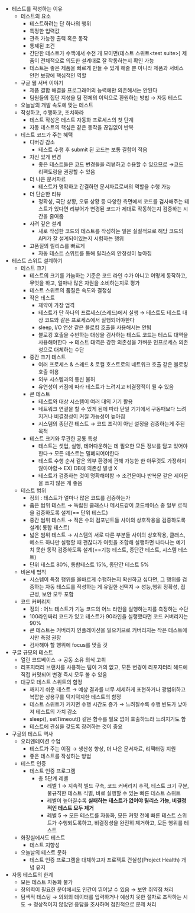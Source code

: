 - 테스트를 작성하는 이유
    - 테스트의 요소
        - 테스트하려는 단 하나의 행위
        - 특정한 입력값
        - 관측 가능한 출력 혹은 동작
        - 통제된 조건
        - 간단한 테스트가 수백에서 수천 개 모이면(테스트 스위트\<test suite>) 제품이 전체적으로 의도한 설계대로 잘 작동하는지 확인 가능
        - 테스트는 좋은 제품을 빠르게 만들 수 있게 해줄 뿐 아니라 제품과 서비스 안전 보장에 핵심적인 역할
    - 구글 웹 서버 이야기
        - 제품 결함 해결을 프로그래머의 능력에만 의존해서는 안된다
        - 팀원들의 집단 지성을 팀 전체의 이익으로 환원하는 방법 → 자동 테스트
    - 오늘날의 개발 속도에 맞는 테스트
    - 작성하고, 수행하고, 조치하라
        - 테스트 작성은 테스트 자동화 프로세스의 첫 단계
        - 자동 테스트의 핵심은 같은 동작을 끊임없이 반복
    - 테스트 코드가 주는 혜택
        - 디버깅 감소
            - 테스트 수행 후 submit 된 코드는 보통 결함이 적음
        - 자신 있게 변경
            - 좋은 테스트들은 코드 변경들을 리뷰하고 수용할 수 있으므로 →코드 리팩토링을 권장할 수 있음
        - 더 나은 문서자료
            - 테스트가 명확하고 간결하면 문서자료로써의 역할을 수행 가능
        - 더 단순한 리뷰
            - 정확성, 극단 상황, 오류 상황 등 다양한 측면에서 코드를 검사해주는 테스트가 있다면 리뷰어가 변경된 코드가 제대로 작동하는지 검증하는 시간을 줄여줌
        - 사려 깊은 설계
            - 새로 작성한 코드의 테스트를 작성하는 일은 실질적으로 해당 코드의 API가 잘 설계되어있는지 시험하는 행위
        - 고품질의 릴리스를 빠르게
            - 자동 테스트 스위트를 통해 릴리스의 안정성이 높아짐
- 테스트 스위트 설계하기
    - 테스트 크기
        - 테스트의 크기를 가늠하는 기준은 코드 라인 수가 아니고 어떻게 동작하고, 무엇을 하고, 얼마나 많은 자원을 소비하는지로 평가
        - 테스트 스위트의 품질은 속도와 결정성
        - 작은 테스트
            - 제약이 가장 엄격
            - 테스트가 단 하나의 프르세스(스레드)에서 실행 → 테스트도 테스트 대상 코드와 같은 프로세스에서 실행되어야한다
            - sleep, I/O 연산 같은 블로킹 호출을 사용해서는 안됨
            - 블로킹 호출을 수반하는 대상을 검사하는 테스트 코드는 테스트 대역을 사용해야한다 → 테스트 대역은 강한 의존성을 가벼운 인프로세스 의존성으로 대체하는 수단
        - 중간 크기 테스트
            - 여러 프로세스 & 스레드 & 로컬 호스트로의 네트워크 호출 같은 블로킹 호출 이용
            - 외부 시스템과의 통신 불허
            - 유연성이 커짐에 따라 테스트가 느려지고 비결정적이 될 수 있음
        - 큰 테스트
            - 테스트와 대상 시스템이 여러 대의 기기 활용
            - 네트워크 연결을 할 수 있게 됨에 따라 단일 기기에서 구동때보다 느려지거나 비결정성이 커질 가능성이 높아짐
            - 시스템의 종단간 테스트 → 코드 조각이 아닌 설정을 검증하는게 주된 목적
        - 테스트 크기와 무관한 공통 특성
            - 테스트는 셋업, 실행, 테어다운하는 데 필요한 모든 정보를 담고 있어야한다→ 모든 테스트는 밀폐되어야한다
            - 테스트 수행 순서 같은 외부 환경에 관해 가능한 한 아무것도 가정하지 않아야함→ EX) DB에 의존성 발생 X
            - 테스트가 검증하는 것이 명확해야함 → 조건문이나 반복문 같은 제어문을 쓰지 않은 게 좋음
    - 테스트 범위
        - 정의 : 테스트가 얼마나 많은 코드를 검증하는가
        - 좁은 범위 테스트 → 독립된 클래스나 메서드같이 코드베이스 중 일부 로직을 검증하도록 설계(== 단위 테스트)
        - 중간 범위 테스트 → 적은 수의 컴포넌트들 사이의 상호작용을 검증하도록 설계( 통합 테스트)
        - 넓은 범위 테스트 → 시스템의 서로 다른 부분들 사이의 상호작용, 클래스, 메소드 하나만 실행할 때 괜찮다가 여럿을 조합해 실행하면 나타나는 예기치 못한 동작 검증하도록 설계(==기능 테스트, 종단간 테스트, 시스템 테스트)
        - 단위 테스트 80%, 통합테스트 15%, 종단간 테스트 5%
    - 비욘세 법칙
        - 시스템이 특정 행위를 올바르게 수행하는지 확신하고 싶다면, 그 행위를 검증하는 자동 테스트를 작성하는 게 유일한 선택지 → 성능,행위 정확성, 접근성, 보안 모두 포함
    - 코드 커버리지
        - 정의 : 어느 테스트가 기능 코드의 어느 라인을 실행하는지를 측정하는 수단
        - 100라인짜리 코드가 있고 테스트가 90라인을 실행했다면 코드 커버리지는 90%
        - 큰 테스트는 커버리지 인플레이션을 일으키므로 커버리지는 작은 테스트에서만 측정 권장
        - 검사해야 할 행위에 focus를 맞출 것
- 구글 규모의 테스트
    - 열린 코드베이스 → 공동 소유 의식 고취
    - 리포지터리 브랜치를 사용하는 팀이 거의 없고, 모든 변경이 리포지터리 헤드에 직접 커밋되어 변경 즉시 모두 볼 수 있음
    - 대규모 테스트 스위트의 함정
        - 깨지기 쉬운 테스트 → 예상 결과를 너무 세세하게 표현하거나 광범위하고 복잡한 상용구를 덕지덕지한 테스트의 함정
        - 테스트 스위트가 커지면 수행 시간도 증가 → 느려질수록 수행 빈도가 낮아져 테스트의 가치 감소
        - sleep(), setTimeout() 같은 함수를 필요 없이 호출하느라 느려지기도 함
        - 테스트에 관심을 갖도록 장려하는 것이 중요
- 구글의 테스트 역사
    - 오리엔테이션 수업
        - 테스트가 주는 이점 → 생산성 향상, 더 나은 문서자료, 리팩터링 지원
        - 좋은 테스트를 작성하는 방법
    - 테스트 인증
        - 테스트 인증 프로그램
            - 총 5단계 레벨
                - 레벨 1 → 지속적 빌드 구축, 코드 커버리지 추적, 테스트 크기 구분, 불규칙한 테스트 식별, 바로 실행할 수 있는 빠른 테스트 스위트
                - 레벨이 높아질수록 **실패하는 테스트가 없어야 릴리스 가능, 비결정적인 테스트 모두 제거**
                - 레벨 5 → 모든 테스트를 자동화, 모든 커밋 전에 빠른 테스트 스위트가 수행되도록하고, 비결정성을 완전히 제거하고, 모든 행위를 테스트
    - 화장실에서도 테스트
        - 테스트 지향성
    - 오늘날의 테스트 문화
        - 테스트 인증 프로그램을 대체하고자 프로젝트 건실성(Project Health) 개념 유지
- 자동 테스트의 한계
    - 모든 테스트 자동화 불가
    - 창의력이 필요한 분야에서도 인간이 뛰어날 수 있음 → 보안 취약점 처리
    - 탐색적 테스팅 → 의외의 데이터를 입력하거나 예상치 못한 절차로 조작하는 시도 → 정상적이지 않았던 응답을 조사하며 점진적으로 문제 처리